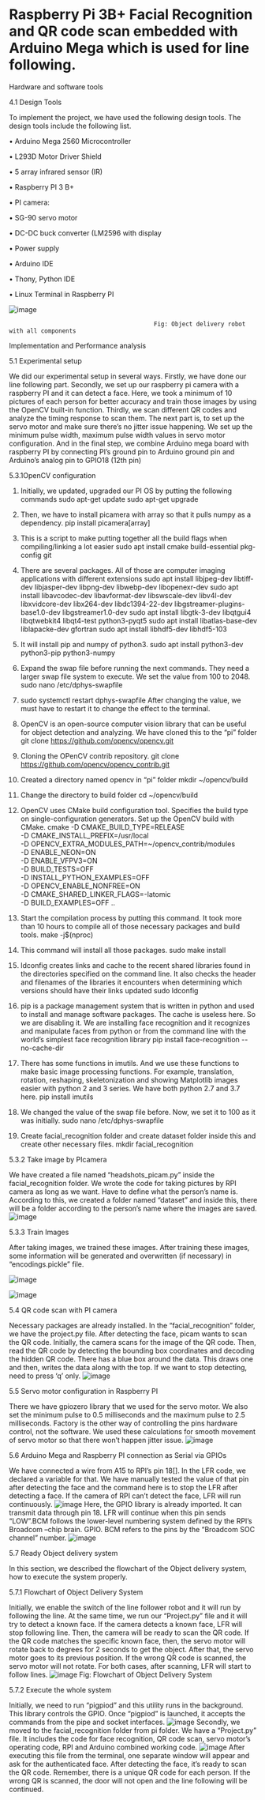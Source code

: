 # Raspberry Pi 3B+ Facial Recognition and QR code scan embedded with Arduino Mega which is used for line following.
Hardware and software tools

4.1 Design Tools

To implement the project, we have used the following design tools. The design tools include the following list. 

•	Arduino Mega 2560 Microcontroller

•	L293D Motor Driver Shield

•	5 array infrared sensor (IR)

•	Raspberry PI 3 B+ 

•	PI camera:

•	SG-90 servo motor

•	DC-DC buck converter (LM2596 with display

•	Power supply

•	Arduino IDE

•	Thony, Python IDE

•	Linux Terminal in Raspberry PI


                                            


![image](https://user-images.githubusercontent.com/10431781/155857410-e89cd6c9-200d-472e-ac5e-f7f6f42e5946.png)

                                             Fig: Object delivery robot with all components
                                             



Implementation and Performance analysis

5.1 Experimental setup

We did our experimental setup in several ways. Firstly, we have done our line following part. Secondly, we set up our raspberry pi camera with a raspberry PI and it can detect a face. Here, we took a minimum of 10 pictures of each person for better accuracy and train those images by using the OpenCV built-in function. Thirdly, we scan different QR codes and analyze the timing response to scan them. The next part is, to set up the servo motor and make sure there’s no jitter issue happening. We set up the minimum pulse width, maximum pulse width values in servo motor configuration. And in the final step, we combine Arduino mega board with raspberry PI by connecting PI’s ground pin to Arduino ground pin and Arduino’s analog pin to GPIO18 (12th pin)



5.3.1OpenCV configuration

1. Initially, we updated, upgraded our PI OS by putting the following commands
sudo apt-get update
sudo apt-get upgrade

2. Then, we have to install picamera with array so that it pulls numpy as a dependency.
pip install picamera[array]

3. This is a script to make putting together all the build flags when compiling/linking a lot easier
sudo apt install cmake build-essential pkg-config git

4. There are several packages. All of those are computer imaging applications with different extensions
sudo apt install libjpeg-dev libtiff-dev libjasper-dev libpng-dev libwebp-dev libopenexr-dev
sudo apt install libavcodec-dev libavformat-dev libswscale-dev libv4l-dev libxvidcore-dev libx264-dev libdc1394-22-dev libgstreamer-plugins-base1.0-dev libgstreamer1.0-dev
sudo apt install libgtk-3-dev libqtgui4 libqtwebkit4 libqt4-test python3-pyqt5
sudo apt install libatlas-base-dev liblapacke-dev gfortran
sudo apt install libhdf5-dev libhdf5-103

5. It will install pip and numpy of python3.
sudo apt install python3-dev python3-pip python3-numpy

6. Expand the swap file before running the next commands. They need a larger swap file system to execute. We set the value from 100 to 2048.
sudo nano /etc/dphys-swapfile

7. sudo systemctl restart dphys-swapfile
After changing the value, we must have to restart it to change the effect to the terminal. 

8. OpenCV is an open-source computer vision library that can be useful for object detection and analyzing. We have cloned this to the “pi” folder
git clone https://github.com/opencv/opencv.git

9. Cloning the OPenCV contrib repository.
git clone https://github.com/opencv/opencv_contrib.git

10. Created a directory named opencv in “pi” folder 
mkdir ~/opencv/build

11. Change the directory to build folder
cd ~/opencv/build

12. OpenCV uses CMake build configuration tool. Specifies the build type on single-configuration generators. Set up the OpenCV build with CMake.
cmake -D CMAKE_BUILD_TYPE=RELEASE \
-D CMAKE_INSTALL_PREFIX=/usr/local \
-D OPENCV_EXTRA_MODULES_PATH=~/opencv_contrib/modules \
-D ENABLE_NEON=ON \
-D ENABLE_VFPV3=ON \
-D BUILD_TESTS=OFF \
-D INSTALL_PYTHON_EXAMPLES=OFF \
-D OPENCV_ENABLE_NONFREE=ON \
-D CMAKE_SHARED_LINKER_FLAGS=-latomic \
-D BUILD_EXAMPLES=OFF ..

13. Start the compilation process by putting this command. It took more than 10 hours to compile all of those necessary packages and build tools.
make -j$(nproc)

14. This command will install all those packages.
sudo make install

15. ldconfig creates links and cache to the recent shared libraries found in the directories specified on the command line. It also checks the header and filenames of the libraries it encounters when determining which versions should have their links updated
sudo ldconfig

16. pip is a package management system that is written in python and used to install and manage software packages. The cache is useless here. So we are disabling it. We are installing face recognition and it recognizes and manipulate faces from python or from the command line with the world’s simplest face recognition library
pip install face-recognition --no-cache-dir

17.  There has some functions in imutils. And we use these functions to make basic image processing functions. For example, translation, rotation, reshaping, skeletonization and showing Matplotlib images easier with python 2 and 3 series. We have both python 2.7 and 3.7 here.
pip install imutils

18. We changed the value of the swap file before. Now, we set it to 100 as it was initially. 
sudo nano /etc/dphys-swapfile

19. Create facial_recognition folder and create dataset folder inside this and create other necessary files. 
mkdir facial_recognition

5.3.2 Take image by PIcamera

We have created a file named “headshots_picam.py” inside the facial_recognition folder. We wrote the code for taking pictures by RPI camera as long as we want. Have to define what the person’s name is. According to this, we created a folder named “dataset” and inside this, there will be a folder according to the person’s name where the images are saved.
![image](https://user-images.githubusercontent.com/10431781/155857438-a2802835-f6c7-4ce6-a63a-4129c808b030.png)

5.3.3 Train Images

After taking images, we trained these images. After training these images, some information will be generated and overwritten (if necessary) in “encodings.pickle” file. 

![image](https://user-images.githubusercontent.com/10431781/155857443-887dde06-2484-4c8a-b69a-33a9a482329b.png)

![image](https://user-images.githubusercontent.com/10431781/155857446-9ddfef02-954d-41db-851a-f757c4fb813f.png)

5.4	QR code scan with PI camera

Necessary packages are already installed. In the “facial_recognition” folder, we have the project.py file. After detecting the face, picam wants to scan the QR code. Initially, the camera scans for the image of the QR code. Then, read the QR code by detecting the bounding box coordinates and decoding the hidden QR code. There has a blue box around the data. This draws one and then, writes the data along with the top. If we want to stop detecting, need to press ‘q’ only.
![image](https://user-images.githubusercontent.com/10431781/155857451-4cca12f8-e7b5-4a1d-90e9-736f108575ed.png)

5.5	Servo motor configuration in Raspberry PI

There we have gpiozero library that we used for the servo motor. We also set the minimum pulse to 0.5 milliseconds and the maximum pulse to 2.5 milliseconds. Factory is the other way of controlling the pins hardware control, not the software. We used these calculations for smooth movement of servo motor so that there won’t happen jitter issue.
![image](https://user-images.githubusercontent.com/10431781/155857456-3aeab648-d774-4477-9d61-c6c3e537b4f1.png)

5.6	Arduino Mega and Raspberry PI  connection as Serial via GPIOs

We have connected a wire from A15 to RPI’s pin 18[]. In the LFR code, we declared a variable for that. We have manually tested the value of that pin after detecting the face and the command here is to stop the LFR after detecting a face. If the camera of RPI can’t detect the face, LFR will run continuously. 
![image](https://user-images.githubusercontent.com/10431781/155857465-50678d78-9c25-4c81-ba5c-cb88d4d005a9.png)
Here, the GPIO library is already imported. It can transmit data through pin 18. LFR will continue when this pin sends “LOW”.BCM follows the lower-level numbering system defined by the RPI’s Broadcom –chip brain. GPIO. BCM refers to the pins by the “Broadcom SOC channel” number. 
![image](https://user-images.githubusercontent.com/10431781/155857469-af658174-4555-417f-8aff-5f9f22f6c9c3.png)

5.7	Ready Object delivery system

In this section, we described the flowchart of the Object delivery system, how to execute the system properly. 

5.7.1	Flowchart of Object Delivery System

Initially, we enable the switch of the line follower robot and it will run by following the line. At the same time, we run our “Project.py” file and it will try to detect a known face. If the camera detects a known face, LFR will stop following line. Then, the camera will be ready to scan the QR code. If the QR code matches the specific known face, then, the servo motor will rotate back to degrees for 2 seconds to get the object. After that, the servo motor goes to its previous position. If the wrong QR code is scanned, the servo motor will not rotate. For both cases, after scanning, LFR will start to follow lines. 
![image](https://user-images.githubusercontent.com/10431781/155857480-f836df65-9f2d-4276-b261-deb183376623.png)
                            Fig: Flowchart of Object Delivery System




5.7.2 Execute the whole system 

Initially, we need to run “pigpiod” and this utility runs in the background. This library controls the GPIO. Once “pigpiod” is launched, it accepts the commands from the pipe and socket interfaces. 
![image](https://user-images.githubusercontent.com/10431781/155857488-2dbc1b02-a2ae-45f0-a8dc-126cebcd9caf.png)
Secondly, we moved to the facial_recognition folder from pi folder. We have a “Project.py” file. It includes the code for face recognition, QR code scan, servo motor’s operating code, RPI and Arduino combined working code.
![image](https://user-images.githubusercontent.com/10431781/155857494-a57d398d-5caf-4e4c-a49e-e1db5c8a4359.png)
After executing this file from the terminal, one separate window will appear and ask for the authenticated face. After detecting the face, it’s ready to scan the QR code. Remember, there is a unique QR code for each person. If the wrong QR is scanned, the door will not open and the line following will be continued. 

